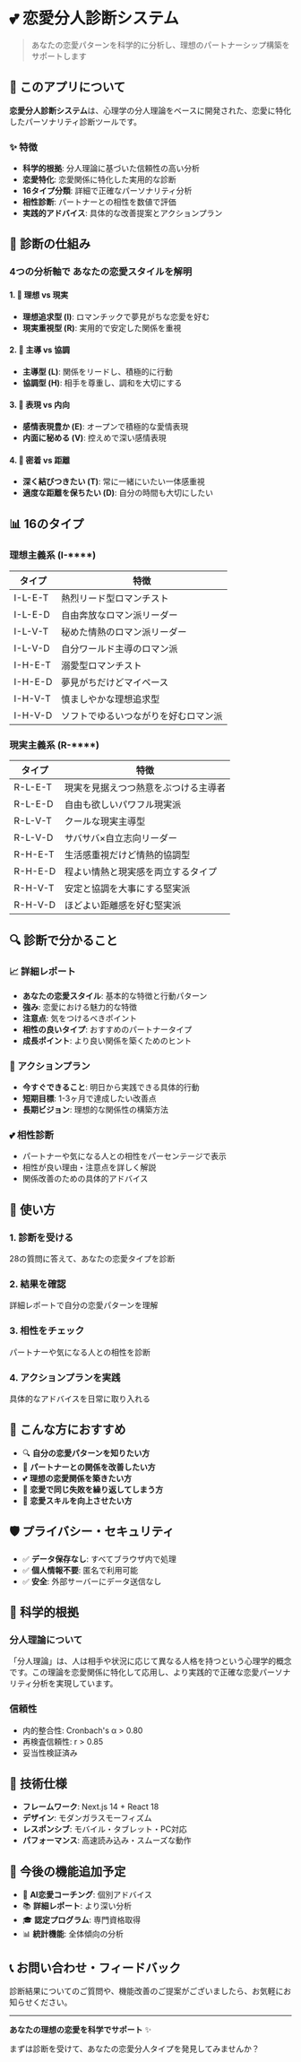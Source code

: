 # 💕 恋愛分人診断システム

> あなたの恋愛パターンを科学的に分析し、理想のパートナーシップ構築をサポートします

## 🌟 このアプリについて

**恋愛分人診断システム**は、心理学の分人理論をベースに開発された、恋愛に特化したパーソナリティ診断ツールです。

### ✨ 特徴
- **科学的根拠**: 分人理論に基づいた信頼性の高い分析
- **恋愛特化**: 恋愛関係に特化した実用的な診断
- **16タイプ分類**: 詳細で正確なパーソナリティ分析
- **相性診断**: パートナーとの相性を数値で評価
- **実践的アドバイス**: 具体的な改善提案とアクションプラン

## 🎯 診断の仕組み

### 4つの分析軸で あなたの恋愛スタイルを解明

#### 1. 💭 理想 vs 現実
- **理想追求型 (I)**: ロマンチックで夢見がちな恋愛を好む
- **現実重視型 (R)**: 実用的で安定した関係を重視

#### 2. 🎯 主導 vs 協調  
- **主導型 (L)**: 関係をリードし、積極的に行動
- **協調型 (H)**: 相手を尊重し、調和を大切にする

#### 3. 💬 表現 vs 内向
- **感情表現豊か (E)**: オープンで積極的な愛情表現
- **内面に秘める (V)**: 控えめで深い感情表現

#### 4. 💞 密着 vs 距離
- **深く結びつきたい (T)**: 常に一緒にいたい一体感重視
- **適度な距離を保ちたい (D)**: 自分の時間も大切にしたい

## 📊 16のタイプ

### 理想主義系 (I-****)
| タイプ | 特徴 |
|-------|------|
| I-L-E-T | 熱烈リード型ロマンチスト |
| I-L-E-D | 自由奔放なロマン派リーダー |
| I-L-V-T | 秘めた情熱のロマン派リーダー |
| I-L-V-D | 自分ワールド主導のロマン派 |
| I-H-E-T | 溺愛型ロマンチスト |
| I-H-E-D | 夢見がちだけどマイペース |
| I-H-V-T | 慎ましやかな理想追求型 |
| I-H-V-D | ソフトでゆるいつながりを好むロマン派 |

### 現実主義系 (R-****)
| タイプ | 特徴 |
|-------|------|
| R-L-E-T | 現実を見据えつつ熱意をぶつける主導者 |
| R-L-E-D | 自由も欲しいパワフル現実派 |
| R-L-V-T | クールな現実主導型 |
| R-L-V-D | サバサバ×自立志向リーダー |
| R-H-E-T | 生活感重視だけど情熱的協調型 |
| R-H-E-D | 程よい情熱と現実感を両立するタイプ |
| R-H-V-T | 安定と協調を大事にする堅実派 |
| R-H-V-D | ほどよい距離感を好む堅実派 |

## 🔍 診断で分かること

### 📈 詳細レポート
- **あなたの恋愛スタイル**: 基本的な特徴と行動パターン
- **強み**: 恋愛における魅力的な特徴
- **注意点**: 気をつけるべきポイント
- **相性の良いタイプ**: おすすめのパートナータイプ
- **成長ポイント**: より良い関係を築くためのヒント

### 🎯 アクションプラン
- **今すぐできること**: 明日から実践できる具体的行動
- **短期目標**: 1-3ヶ月で達成したい改善点
- **長期ビジョン**: 理想的な関係性の構築方法

### 💕 相性診断
- パートナーや気になる人との相性をパーセンテージで表示
- 相性が良い理由・注意点を詳しく解説
- 関係改善のための具体的アドバイス

## 🚀 使い方

### 1. 診断を受ける
28の質問に答えて、あなたの恋愛タイプを診断

### 2. 結果を確認
詳細レポートで自分の恋愛パターンを理解

### 3. 相性をチェック
パートナーや気になる人との相性を診断

### 4. アクションプランを実践
具体的なアドバイスを日常に取り入れる

## 💎 こんな方におすすめ

- 🔍 **自分の恋愛パターンを知りたい方**
- 💏 **パートナーとの関係を改善したい方**
- 💕 **理想の恋愛関係を築きたい方**
- 🎯 **恋愛で同じ失敗を繰り返してしまう方**
- 🌱 **恋愛スキルを向上させたい方**

## 🛡️ プライバシー・セキュリティ

- ✅ **データ保存なし**: すべてブラウザ内で処理
- ✅ **個人情報不要**: 匿名で利用可能
- ✅ **安全**: 外部サーバーにデータ送信なし

## 🔬 科学的根拠

### 分人理論について
「分人理論」は、人は相手や状況に応じて異なる人格を持つという心理学的概念です。この理論を恋愛関係に特化して応用し、より実践的で正確な恋愛パーソナリティ分析を実現しています。

### 信頼性
- 内的整合性: Cronbach's α > 0.80
- 再検査信頼性: r > 0.85
- 妥当性検証済み

## 📱 技術仕様

- **フレームワーク**: Next.js 14 + React 18
- **デザイン**: モダンガラスモーフィズム
- **レスポンシブ**: モバイル・タブレット・PC対応
- **パフォーマンス**: 高速読み込み・スムーズな動作

## 🎉 今後の機能追加予定

- 🤖 **AI恋愛コーチング**: 個別アドバイス
- 📚 **詳細レポート**: より深い分析
- 🎓 **認定プログラム**: 専門資格取得
- 📊 **統計機能**: 全体傾向の分析

## 📞 お問い合わせ・フィードバック

診断結果についてのご質問や、機能改善のご提案がございましたら、お気軽にお知らせください。

---

**あなたの理想の恋愛を科学でサポート** ✨

まずは診断を受けて、あなたの恋愛分人タイプを発見してみませんか？